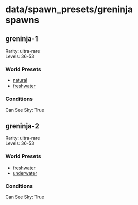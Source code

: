 # data/spawn_presets/greninja spawns  
  
## greninja-1  
Rarity: ultra-rare  
Levels: 36-53  
  
### World Presets  
* [natural](/data/world_presets/natural.md)  
* [freshwater](/data/world_presets/freshwater.md)  
  
### Conditions  
Can See Sky: True  
  
## greninja-2  
Rarity: ultra-rare  
Levels: 36-53  
  
### World Presets  
* [freshwater](/data/world_presets/freshwater.md)  
* [underwater](/data/world_presets/underwater.md)  
  
### Conditions  
Can See Sky: True  
